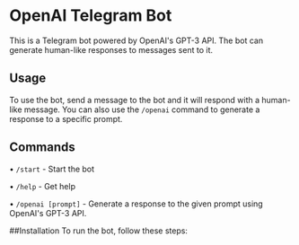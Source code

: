 # OpenAI Telegram Bot
This is a Telegram bot powered by OpenAI's GPT-3 API. The bot can generate human-like responses to messages sent to it.
## Usage
To use the bot, send a message to the bot and it will respond with a human-like message. You can also use the `/openai` command to generate a response to a specific prompt.
## Commands
• `/start` - Start the bot

• `/help` - Get help

• `/openai [prompt]` - Generate a response to the given prompt using OpenAI's GPT-3 API.

##Installation
To run the bot, follow these steps:

